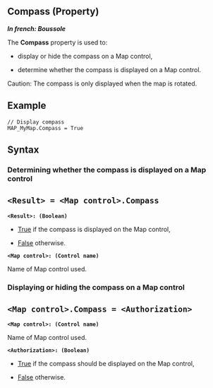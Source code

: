 
## Compass (Property)

***In french: Boussole***
	



<a name="XUse"></a>
<a name="Use"></a>
<a name="description"></a>
The **Compass** property is used to: 

- display or hide the compass on a Map control,

- determine whether the compass is displayed on a Map control. 




Caution: The compass is only displayed when the map is rotated. 
<a name="Example1"></a>
<a name="sample_code"></a>

## Example


```wl
// Display compass
MAP_MyMap.Compass = True
```

<a name="XSYNTAX"></a>

## Syntax
<a name="SYNTAX1"></a>

### Determining whether the compass is displayed on a Map control

`<Result> = <Map control>.Compass`
---

**`<Result>: (Boolean)`**



- <u><u><u><u>True</u></u></u></u> if the compass is displayed on the Map control, 

- <u><u><u><u>False</u></u></u></u> otherwise. 




**`<Map control>: (Control name)`**

Name of Map control used. 


<a name="SYNTAX2"></a>

### Displaying or hiding the compass on a Map control

`<Map control>.Compass = <Authorization>`
---

**`<Map control>: (Control name)`**

Name of Map control used. 

**`<Authorization>: (Boolean)`**



- <u><u><u><u>True</u></u></u></u> if the compass should be displayed on the Map control, 

- <u><u><u><u>False</u></u></u></u> otherwise. 







